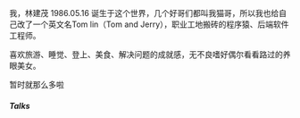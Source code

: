 >
> 

我，林建茂 1986.05.16 诞生于这个世界，几个好哥们都叫我猫哥，所以我也给自己改了一个英文名Tom lin（Tom and Jerry），职业工地搬砖的程序猿、后端软件工程师。


喜欢旅游、睡觉、登上、美食、解决问题的成就感，无不良嗜好偶尔看看路过的养眼美女。
 
暂时就那么多啦




##### Talks
